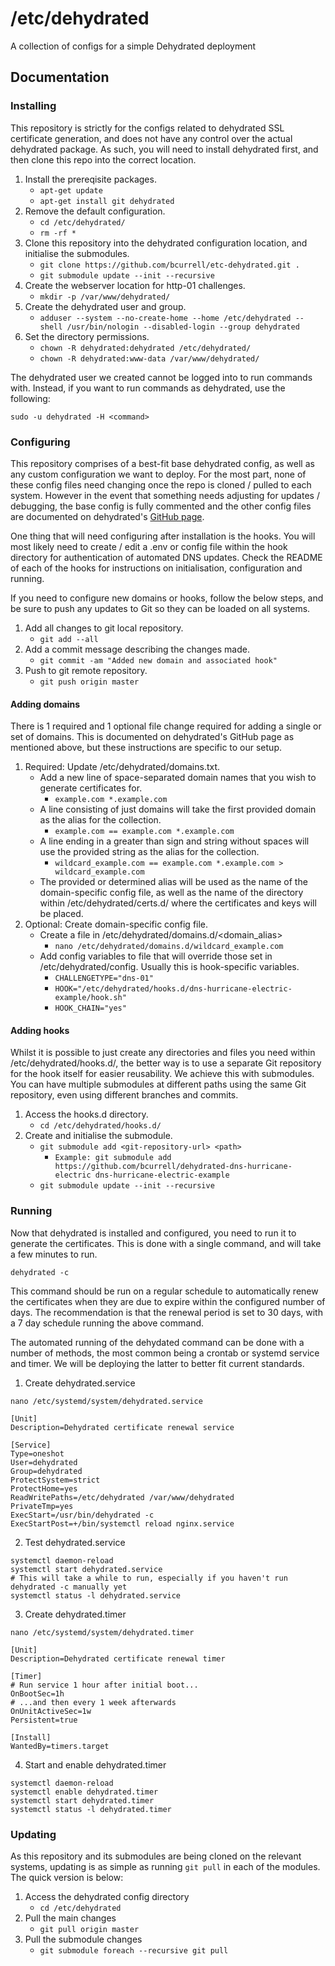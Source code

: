 # /etc/dehydrated

A collection of configs for a simple Dehydrated deployment

## Documentation

### Installing

This repository is strictly for the configs related to dehydrated SSL certificate generation, and does not have any control over the actual dehydrated package. As such, you will need to install dehydrated first, and then clone this repo into the correct location.

1. Install the prereqisite packages.
    - `apt-get update`
    - `apt-get install git dehydrated`
2. Remove the default configuration.
    - `cd /etc/dehydrated/`
    - `rm -rf *`
3. Clone this repository into the dehydrated configuration location, and initialise the submodules.
    - `git clone https://github.com/bcurrell/etc-dehydrated.git .`
    - `git submodule update --init --recursive`
4. Create the webserver location for http-01 challenges.
    - `mkdir -p /var/www/dehydrated/`
5. Create the dehydrated user and group.
    - `adduser --system --no-create-home --home /etc/dehydrated --shell /usr/bin/nologin --disabled-login --group dehydrated`
6. Set the directory permissions.
    - `chown -R dehydrated:dehydrated /etc/dehydrated/`
    - `chown -R dehydrated:www-data /var/www/dehydrated/`

The dehydrated user we created cannot be logged into to run commands with. Instead, if you want to run commands as dehydrated, use the following:

`sudo -u dehydrated -H <command>`

### Configuring

This repository comprises of a best-fit base dehydrated config, as well as any custom configuration we want to deploy. For the most part, none of these config files need changing once the repo is cloned / pulled to each system. However in the event that something needs adjusting for updates / debugging, the base config is fully commented and the other config files are documented on dehydrated's [GitHub page](https://github.com/dehydrated-io/dehydrated/tree/master/docs).

One thing that will need configuring after installation is the hooks. You will most likely need to create / edit a .env or config file within the hook directory for authentication of automated DNS updates. Check the README of each of the hooks for instructions on initialisation, configuration and running.

If you need to configure new domains or hooks, follow the below steps, and be sure to push any updates to Git so they can be loaded on all systems.

1. Add all changes to git local repository.
    - `git add --all`
2. Add a commit message describing the changes made.
    - `git commit -am "Added new domain and associated hook"`
3. Push to git remote repository.
    - `git push origin master`

#### Adding domains

There is 1 required and 1 optional file change required for adding a single or set of domains. This is documented on dehydrated's GitHub page as mentioned above, but these instructions are specific to our setup.

1. Required: Update /etc/dehydrated/domains.txt.
    - Add a new line of space-separated domain names that you wish to generate certificates for.
        - `example.com *.example.com`
    - A line consisting of just domains will take the first provided domain as the alias for the collection.
        - `example.com == example.com *.example.com`
    - A line ending in a greater than sign and string without spaces will use the provided string as the alias for the collection.
        - `wildcard_example.com == example.com *.example.com > wildcard_example.com`
    - The provided or determined alias will be used as the name of the domain-specific config file, as well as the name of the directory within /etc/dehydrated/certs.d/ where the certificates and keys will be placed.
2. Optional: Create domain-specific config file.
    - Create a file in /etc/dehydrated/domains.d/<domain_alias>
        - `nano /etc/dehydrated/domains.d/wildcard_example.com`
    - Add config variables to file that will override those set in /etc/dehydrated/config. Usually this is hook-specific variables.
        - `CHALLENGETYPE="dns-01"`
        - `HOOK="/etc/dehydrated/hooks.d/dns-hurricane-electric-example/hook.sh"`
        - `HOOK_CHAIN="yes"`

#### Adding hooks

Whilst it is possible to just create any directories and files you need within /etc/dehydrated/hooks.d/, the better way is to use a separate Git repository for the hook itself for easier reusability. We achieve this with submodules. You can have multiple submodules at different paths using the same Git repository, even using different branches and commits.

1. Access the hooks.d directory.
    - `cd /etc/dehydrated/hooks.d/`
2. Create and initialise the submodule.
    - `git submodule add <git-repository-url> <path>`
        - `Example: git submodule add https://github.com/bcurrell/dehydrated-dns-hurricane-electric dns-hurricane-electric-example`
    - `git submodule update --init --recursive`

### Running

Now that dehydrated is installed and configured, you need to run it to generate the certificates. This is done with a single command, and will take a few minutes to run.

`dehydrated -c`

This command should be run on a regular schedule to automatically renew the certificates when they are due to expire within the configured number of days. The recommendation is that the renewal period is set to 30 days, with a 7 day schedule running the above command.

The automated running of the dehydated command can be done with a number of methods, the most common being a crontab or systemd service and timer. We will be deploying the latter to better fit current standards.

1. Create dehydrated.service

```none
nano /etc/systemd/system/dehydrated.service

[Unit]
Description=Dehydrated certificate renewal service

[Service]
Type=oneshot
User=dehydrated
Group=dehydrated
ProtectSystem=strict
ProtectHome=yes
ReadWritePaths=/etc/dehydrated /var/www/dehydrated
PrivateTmp=yes
ExecStart=/usr/bin/dehydrated -c
ExecStartPost=+/bin/systemctl reload nginx.service
```

2. Test dehydrated.service

```none
systemctl daemon-reload
systemctl start dehydrated.service
# This will take a while to run, especially if you haven't run dehydrated -c manually yet
systemctl status -l dehydrated.service
```

3. Create dehydrated.timer

```none
nano /etc/systemd/system/dehydrated.timer

[Unit]
Description=Dehydrated certificate renewal timer

[Timer]
# Run service 1 hour after initial boot...
OnBootSec=1h
# ...and then every 1 week afterwards
OnUnitActiveSec=1w
Persistent=true

[Install]
WantedBy=timers.target
```

4. Start and enable dehydrated.timer

```none
systemctl daemon-reload
systemctl enable dehydrated.timer
systemctl start dehydrated.timer
systemctl status -l dehydrated.timer
```

### Updating

As this repository and its submodules are being cloned on the relevant systems, updating is as simple as running `git pull` in each of the modules. The quick version is below:

1. Access the dehydrated config directory
    - `cd /etc/dehydrated`
2. Pull the main changes
    - `git pull origin master`
3. Pull the submodule changes
    - `git submodule foreach --recursive git pull`
